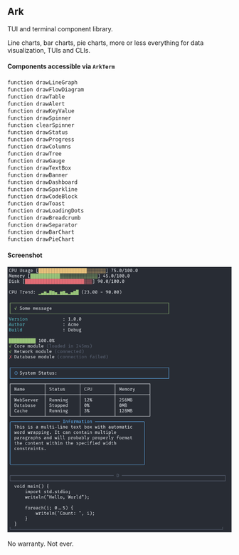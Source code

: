 ## Ark

TUI and terminal component library.

Line charts, bar charts, pie charts, more or less everything for data visualization, TUIs and CLIs.

#### Components accessible via `ArkTerm`

```
function drawLineGraph
function drawFlowDiagram
function drawTable
function drawAlert
function drawKeyValue
function drawSpinner
function clearSpinner
function drawStatus
function drawProgress
function drawColumns
function drawTree
function drawGauge
function drawTextBox
function drawBanner
function drawDashboard
function drawSparkline
function drawCodeBlock
function drawToast
function drawLoadingDots
function drawBreadcrumb
function drawSeparator
function drawBarChart
function drawPieChart
```

#### Screenshot

<img src="assets/screen.png">

No warranty. Not ever.
